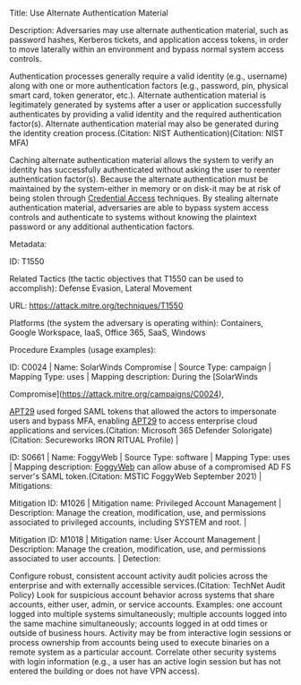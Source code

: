 Title: Use Alternate Authentication Material

Description: Adversaries may use alternate authentication material, such as password hashes, Kerberos tickets, and application access tokens, in order to move laterally within an environment and bypass normal system access controls.

Authentication processes generally require a valid identity (e.g., username) along with one or more authentication factors (e.g., password, pin, physical smart card, token generator, etc.). Alternate authentication material is legitimately generated by systems after a user or application successfully authenticates by providing a valid identity and the required authentication factor(s). Alternate authentication material may also be generated during the identity creation process.(Citation: NIST Authentication)(Citation: NIST MFA)

Caching alternate authentication material allows the system to verify an identity has successfully authenticated without asking the user to reenter authentication factor(s). Because the alternate authentication must be maintained by the system-either in memory or on disk-it may be at risk of being stolen through [Credential Access](https://attack.mitre.org/tactics/TA0006) techniques. By stealing alternate authentication material, adversaries are able to bypass system access controls and authenticate to systems without knowing the plaintext password or any additional authentication factors.

Metadata:

ID: T1550

Related Tactics (the tactic objectives that T1550 can be used to accomplish): Defense Evasion, Lateral Movement

URL: https://attack.mitre.org/techniques/T1550

Platforms (the system the adversary is operating within): Containers, Google Workspace, IaaS, Office 365, SaaS, Windows

Procedure Examples (usage examples):

ID: C0024 | Name: SolarWinds Compromise | Source Type: campaign | Mapping Type: uses | Mapping description: During the [SolarWinds

Compromise](https://attack.mitre.org/campaigns/C0024),

[APT29](https://attack.mitre.org/groups/G0016) used forged SAML tokens that allowed the actors to impersonate users and bypass MFA, enabling [APT29](https://attack.mitre.org/groups/G0016) to access enterprise cloud applications and services.(Citation: Microsoft 365 Defender Solorigate)(Citation: Secureworks IRON RITUAL Profile) |

ID: S0661 | Name: FoggyWeb | Source Type: software | Mapping Type: uses | Mapping description: [FoggyWeb](https://attack.mitre.org/software/S0661) can allow abuse of a compromised AD FS server's SAML token.(Citation: MSTIC FoggyWeb September 2021) | Mitigations:

Mitigation ID: M1026 | Mitigation name: Privileged Account Management | Description: Manage the creation, modification, use, and permissions associated to privileged accounts, including SYSTEM and root. |

Mitigation ID: M1018 | Mitigation name: User Account Management | Description: Manage the creation, modification, use, and permissions associated to user accounts. | Detection:

Configure robust, consistent account activity audit policies across the enterprise and with externally accessible services.(Citation: TechNet Audit Policy) Look for suspicious account behavior across systems that share accounts, either user, admin, or service accounts. Examples: one account logged into multiple systems simultaneously; multiple accounts logged into the same machine simultaneously; accounts logged in at odd times or outside of business hours. Activity may be from interactive login sessions or process ownership from accounts being used to execute binaries on a remote system as a particular account. Correlate other security systems with login information (e.g., a user has an active login session but has not entered the building or does not have VPN access).